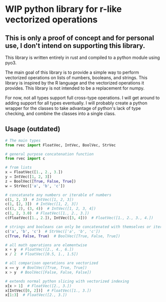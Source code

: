 # WIP python library for r-like vectorized operations  
## This is only a proof of concept and for personal use, I don't intend on supporting this library.

This library is written entirely in rust and compiled to a python module using pyo3.

The main goal of this library is to provide a simple way to perform vectorized operations on lists of numbers, booleans, and strings. This library is inspired by the R language and the vectorized operations it provides. This library is not intended to be a replacement for numpy.  

For now, not all types support full cross-type operations. I will get around to adding support for all types eventually. I will probably create a python wrapper for the classes to take advantage of python's lack of type checking, and combine the classes into a single class.  

## Usage  (outdated)
```python
# The main types
from rvec import FloatVec, IntVec, BoolVec, StrVec

# general purpose concatenation function
from rvec import c

# from lists
x = FloatVec([1., 2., 3.])
y = IntVec([1, 2, 3])
z = BoolVec([True, False, True])
w = StrVec(['a', 'b', 'c'])

# concatanate any numbers or iterable of numbers
c(1, 2, 3)  # IntVec([1, 2, 3])
c(1, [2, 3])  # IntVec([1, 2, 3])
c((1, 2), (3, 4))  # IntVec([1, 2, 3, 4])
c(1, 2, 3.0)  # FloatVec([1., 2., 3.])
c(FloatVec([1., 2.]), IntVec([3, 4]))  # FloatVec([1., 2., 3., 4.])

# strings and booleans can only be concatenated with themselves or iterables of themselves
c('a', 'b', 'c')  # StrVec(['a', 'b', 'c'])
c(True, False, True)  # BoolVec([True, False, True])

# all math operations are elementwise
x + y  # FloatVec([2., 4., 6.])
x / 2  # FloatVec([0.5, 1., 1.5])

# all comparison operations are vectorized
x == y  # BoolVec([True, True, True])
x > y  # BoolVec([False, False, False])

# extends normal python slicing with vectorized indexing
x[x > 1]  # FloatVec([2., 3.])
x[IntVec([0, 2])]  # FloatVec([1., 3.])
x[1:3]  # FloatVec([2., 3.])
```